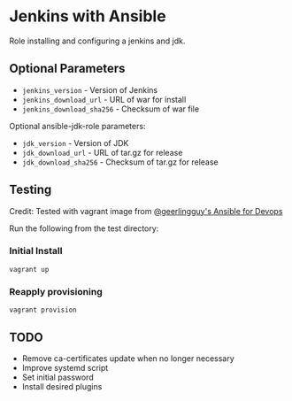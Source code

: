 # Jenkins with Ansible

Role installing and configuring a jenkins and jdk.

## Optional Parameters

 * `jenkins_version` - Version of Jenkins
 * `jenkins_download_url` - URL of war for install
 * `jenkins_download_sha256` - Checksum of war file

Optional ansible-jdk-role parameters:
 * `jdk_version` - Version of JDK
 * `jdk_download_url` - URL of tar.gz for release
 * `jdk_download_sha256` - Checksum of tar.gz for release

## Testing

Credit: Tested with vagrant image from [@geerlingguy's Ansible for Devops](https://github.com/geerlingguy/ansible-for-devops)

Run the following from the test directory:

### Initial Install
```
vagrant up
```

### Reapply provisioning
```
vagrant provision
```

## TODO

 * Remove ca-certificates update when no longer necessary
 * Improve systemd script
 * Set initial password
 * Install desired plugins
